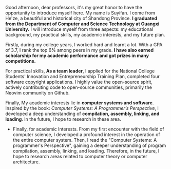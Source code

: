 Good afternoon, dear professors, it's my great honor to have the opportunity to introduce myself here. My name is Suyifan. I come from He'ze, a beautiful and historical city of Shandong Province. **I graduated from the Department of Computer and Science Technology at Guangxi University.** I will introduce myself from three aspects: my educational background, my practical skills, my academic interests, and my future plan.

Firstly, during my college years, I worked hard and learnt a lot. With a GPA of 3.7, I rank the top 6% among peers in my grade. **I have also earned scholarship for my academic performance and got prizes in many competitions.**

For practical skills, **As a team leader**, I applied for the National College Students' Innovation and Entrepreneurship Training Plan, completed four software copyright applications. I highly value the open-source spirit, actively contributing code to open-source communities, primarily the Neovim community on Github.

Finally, My academic interests lie in **computer systems and software**. Inspired by the book: _Computer Systems: A Programmer’s Perspective_, I developed a deep understanding of **compilation, assembly, linking, and loading**. In the future, I hope to research in these area.

- Finally, for academic Interests. From my first encounter with the field of computer science, I developed a profound interest in the operation of the entire computer system. Then, I read the "Computer Systems: A programmer's Perspective", gaining a deeper understanding of program compilation, assembly, linking, and loading. Therefore, in the future, I hope to research areas related to computer theory or computer architecture.
